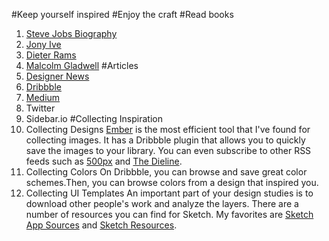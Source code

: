 #Keep yourself inspired
#Enjoy the craft
#Read books
1. [Steve Jobs Biography](http://www.amazon.com/Steve-Jobs-Walter-Isaacson-ebook/dp/B004W2UBYW)
2. [Jony Ive](http://www.amazon.com/Jony-Ive-Genius-Greatest-Products/dp/159184617X)
3. [Dieter Rams](http://www.amazon.com/Dieter-Rams-Little-Design-Possible/dp/0714849189)
4. [Malcolm Gladwell](http://www.amazon.com/Outliers-Story-Success-Malcolm-Gladwell/dp/0316017930)
#Articles
1. [Designer News](http://news.layervault.com/)
2. [Dribbble](http://dribbble.com/)
3. [Medium](http://medium.com/)
4. Twitter
5. Sidebar.io
#Collecting Inspiration
1. Collecting Designs
    [Ember](https://itunes.apple.com/us/app/ember-screenshot-annotate/id402456742?mt=12&uo=4&at=1l3vnyT) is the most efficient tool that I've found for collecting images. It has a Dribbble plugin that allows you to quickly save the images to your library. You can even subscribe to other RSS feeds such as [500px](http://500px.com/) and [The Dieline](http://www.thedieline.com/).
2. Collecting Colors
    On Dribbble, you can browse and save great color schemes.Then, you can browse colors from a design that inspired you.
3. Collecting UI Templates
    An important part of your design studies is to download other people's work and analyze the layers. There are a number of resources you can find for Sketch. My favorites are [Sketch App Sources](http://www.sketchappsources.com/) and [Sketch Resources](http://sketchresources.com/).